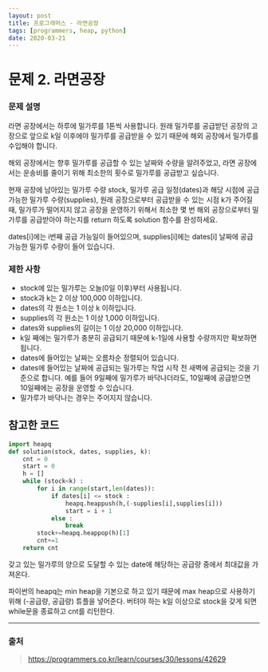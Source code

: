 ```yaml
---
layout: post
title: 프로그래머스 - 라면공장
tags: [programmers, heap, python]
date: 2020-03-21
---
```


# 문제 2. 라면공장

### 문제 설명

라면 공장에서는 하루에 밀가루를 1톤씩 사용합니다. 원래 밀가루를 공급받던 공장의 고장으로 앞으로 k일 이후에야 밀가루를 공급받을 수 있기 때문에 해외 공장에서 밀가루를 수입해야 합니다.

해외 공장에서는 향후 밀가루를 공급할 수 있는 날짜와 수량을 알려주었고, 라면 공장에서는 운송비를 줄이기 위해 최소한의 횟수로 밀가루를 공급받고 싶습니다.

현재 공장에 남아있는 밀가루 수량 stock, 밀가루 공급 일정(dates)과 해당 시점에 공급 가능한 밀가루 수량(supplies), 원래 공장으로부터 공급받을 수 있는 시점 k가 주어질 때, 밀가루가 떨어지지 않고 공장을 운영하기 위해서 최소한 몇 번 해외 공장으로부터 밀가루를 공급받아야 하는지를 return 하도록 solution 함수를 완성하세요.

dates[i]에는 i번째 공급 가능일이 들어있으며, supplies[i]에는 dates[i] 날짜에 공급 가능한 밀가루 수량이 들어 있습니다.

### 제한 사항

- stock에 있는 밀가루는 오늘(0일 이후)부터 사용됩니다.
- stock과 k는 2 이상 100,000 이하입니다.
- dates의 각 원소는 1 이상 k 이하입니다.
- supplies의 각 원소는 1 이상 1,000 이하입니다.
- dates와 supplies의 길이는 1 이상 20,000 이하입니다.
- k일 째에는 밀가루가 충분히 공급되기 때문에 k-1일에 사용할 수량까지만 확보하면 됩니다.
- dates에 들어있는 날짜는 오름차순 정렬되어 있습니다.
- dates에 들어있는 날짜에 공급되는 밀가루는 작업 시작 전 새벽에 공급되는 것을 기준으로 합니다. 예를 들어 9일째에 밀가루가 바닥나더라도, 10일째에 공급받으면 10일째에는 공장을 운영할 수 있습니다.
- 밀가루가 바닥나는 경우는 주어지지 않습니다.

## 참고한 코드

```python
import heapq
def solution(stock, dates, supplies, k):
    cnt = 0
    start = 0
    h = []
    while (stock<k) :
        for i in range(start,len(dates)):
            if dates[i] <= stock :
                heapq.heappush(h,(-supplies[i],supplies[i]))
                start = i + 1
            else :
                break
        stock+=heapq.heappop(h)[1]
        cnt+=1
    return cnt
```

갖고 있는 밀가루의 양으로 도달할 수 있는 date에 해당하는 공급량 중에서 최대값을 가져온다.

파이썬의 heapq는 min heap을 기본으로 하고 있기 때문에 max heap으로 사용하기 위해 (-공급량, 공급량) 튜플을 넣어준다.
버텨야 하는 k일 이상으로 stock을 갖게 되면 while문을 종료하고 cnt를 리턴한다.

---

### 출처

> https://programmers.co.kr/learn/courses/30/lessons/42629